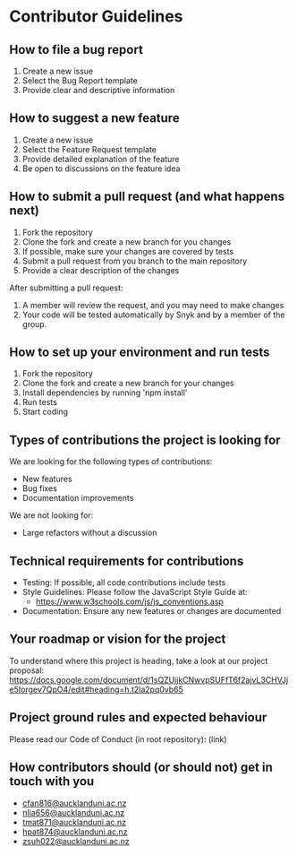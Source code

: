 # Contributor Guidelines

## How to file a bug report

1. Create a new issue
2. Select the Bug Report template
2. Provide clear and descriptive information

## How to suggest a new feature

1. Create a new issue
2. Select the Feature Request template
3. Provide detailed explanation of the feature
4. Be open to discussions on the feature idea

## How to submit a pull request (and what happens next)

1. Fork the repository
2. Clone the fork and create a new branch for you changes
3. If possible, make sure your changes are covered by tests
4. Submit a pull request from you branch to the main repository
5. Provide a clear description of the changes

After submitting a pull request:
1. A member will review the request, and you may need to make changes
2. Your code will be tested automatically by Snyk and by a member of the group. 

## How to set up your environment and run tests

1. Fork the repository
2. Clone the fork and create a new branch for your changes
3. Install dependencies by running 'npm install'
4. Run tests
5. Start coding

## Types of contributions the project is looking for

We are looking for the following types of contributions:
- New features
- Bug fixes
- Documentation improvements

We are not looking for:
- Large refactors without a discussion

## Technical requirements for contributions

- Testing: If possible, all code contributions include tests
- Style Guidelines: Please follow the JavaScript Style Guide at:
  - https://www.w3schools.com/js/js_conventions.asp
- Documentation: Ensure any new features or changes are documented

## Your roadmap or vision for the project

To understand where this project is heading, take a look at our project proposal:
https://docs.google.com/document/d/1sQZUjjkCNwvpSUFfT6f2ajvL3CHVJje5Iorgev7QpO4/edit#heading=h.t2la2pq0vb65

## Project ground rules and expected behaviour

Please read our Code of Conduct (in root repository):
(link)

## How contributors should (or should not) get in touch with you

- cfan816@aucklanduni.ac.nz 
- nlia656@aucklanduni.ac.nz 
- tmat871@aucklanduni.ac.nz 
- hpat874@aucklanduni.ac.nz 
- zsuh022@aucklanduni.ac.nz
